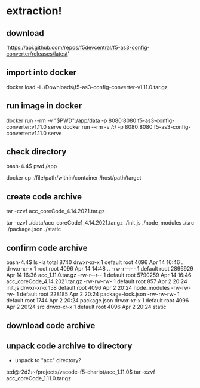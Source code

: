 
# extraction!

## download

'https://api.github.com/repos/f5devcentral/f5-as3-config-converter/releases/latest'

## import into docker

docker load -i .\Downloads\f5-as3-config-converter-v1.11.0.tar.gz

## run image in docker

docker run --rm -v "$PWD":/app/data -p 8080:8080 f5-as3-config-converter:v1.11.0 serve
docker run --rm -v /:/ -p 8080:8080 f5-as3-config-converter:v1.11.0 serve

## check directory

bash-4.4$ pwd
/app

docker cp <containerId>:/file/path/within/container /host/path/target

<!-- docker exec -it 39ad068e1282618d6f94531ce9f9e1bc9e5cf53ed45bb1973287440efa595165 bash < -->

## create code archive

tar -czvf acc_coreCode_4.14.2021.tar.gz .

tar -czvf ./data/acc_coreCode1_4.14.2021.tar.gz ./init.js ./node_modules ./src ./package.json ./static 


## confirm code archive

bash-4.4$ ls -la
total 8740
drwxr-xr-x   1 default root    4096 Apr 14 16:46 .
drwxr-xr-x   1 root    root    4096 Apr 14 14:48 ..
-rw-r--r--   1 default root 2896929 Apr 14 16:36 acc_1.11.0.tar.gz
-rw-r--r--   1 default root 5790259 Apr 14 16:46 acc_coreCode_4.14.2021.tar.gz
-rw-rw-rw-   1 default root     857 Apr  2 20:24 init.js
drwxr-xr-x 158 default root    4096 Apr  2 20:24 node_modules
-rw-rw-rw-   1 default root  228185 Apr  2 20:24 package-lock.json
-rw-rw-rw-   1 default root    1744 Apr  2 20:24 package.json
drwxr-xr-x   1 default root    4096 Apr  2 20:24 src
drwxr-xr-x   1 default root    4096 Apr  2 20:24 static

## download code archive

## unpack code archive to directory

* unpack to "acc" directory?


ted@r2d2:~/projects/vscode-f5-chariot/acc_1.11.0$ tar -xzvf acc_coreCode_1.11.0.tar.gz
